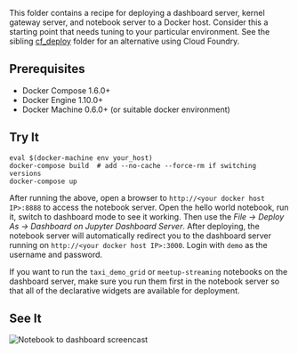 This folder contains a recipe for deploying a dashboard server, kernel gateway server, and notebook server to a Docker host. Consider this a starting point that needs tuning to your particular environment. See the sibling [cf_deploy](../cf_deploy) folder for an alternative using Cloud Foundry.

## Prerequisites

* Docker Compose 1.6.0+
* Docker Engine 1.10.0+
* Docker Machine 0.6.0+ (or suitable docker environment)

## Try It

```
eval $(docker-machine env your_host)
docker-compose build  # add --no-cache --force-rm if switching versions
docker-compose up
```

After running the above, open a browser to `http://<your docker host IP>:8888` to access the notebook server. Open the hello world notebook, run it, switch to dashboard mode to see it working. Then use the *File &rarr; Deploy As &rarr; Dashboard on Jupyter Dashboard Server*. After deploying, the notebook server will automatically redirect you to the dashboard server running on `http://<your docker host IP>:3000`. Login with `demo` as the username and password.

If you want to run the `taxi_demo_grid` or `meetup-streaming` notebooks on the dashboard server, make sure you run them first in the notebook server so that all of the declarative widgets are available for deployment.

## See It

![Notebook to dashboard screencast](https://ibm.box.com/shared/static/ftjiytnmjabf6awg9oxywosgpbq9o9fd.gif)
